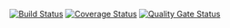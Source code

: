 [![Build Status](https://www.travis-ci.com/DanilaKostin/third.svg?branch=main)](https://www.travis-ci.com/DanilaKostin/third)
[![Coverage Status](https://coveralls.io/repos/github/DanilaKostin/third/badge.svg?branch=master)](https://coveralls.io/github/DanilaKostin/third?branch=master)
[![Quality Gate Status](https://sonarcloud.io/api/project_badges/measure?project=DanilaKostin_third&metric=alert_status)](https://sonarcloud.io/dashboard?id=DanilaKostin_third)
